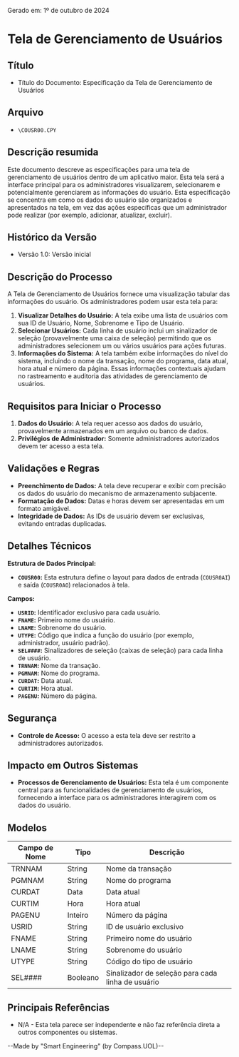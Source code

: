 Gerado em: 1º de outubro de 2024

# **Tela de Gerenciamento de Usuários**

## Título

- Título do Documento: Especificação da Tela de Gerenciamento de Usuários

## Arquivo

- `\COUSR00.CPY`

## Descrição resumida

Este documento descreve as especificações para uma tela de gerenciamento de usuários dentro de um aplicativo maior. Esta tela será a interface principal para os administradores visualizarem, selecionarem e potencialmente gerenciarem as informações do usuário. Esta especificação se concentra em como os dados do usuário são organizados e apresentados na tela, em vez das ações específicas que um administrador pode realizar (por exemplo, adicionar, atualizar, excluir).

## Histórico da Versão

- Versão 1.0: Versão inicial

## Descrição do Processo

A Tela de Gerenciamento de Usuários fornece uma visualização tabular das informações do usuário. Os administradores podem usar esta tela para:

1. **Visualizar Detalhes do Usuário:** A tela exibe uma lista de usuários com sua ID de Usuário, Nome, Sobrenome e Tipo de Usuário.
2. **Selecionar Usuários:** Cada linha de usuário inclui um sinalizador de seleção (provavelmente uma caixa de seleção) permitindo que os administradores selecionem um ou vários usuários para ações futuras.
3. **Informações do Sistema:** A tela também exibe informações do nível do sistema, incluindo o nome da transação, nome do programa, data atual, hora atual e número da página. Essas informações contextuais ajudam no rastreamento e auditoria das atividades de gerenciamento de usuários.

## Requisitos para Iniciar o Processo

1. **Dados do Usuário:** A tela requer acesso aos dados do usuário, provavelmente armazenados em um arquivo ou banco de dados.
2. **Privilégios de Administrador:** Somente administradores autorizados devem ter acesso a esta tela.

## Validações e Regras

* **Preenchimento de Dados:** A tela deve recuperar e exibir com precisão os dados do usuário do mecanismo de armazenamento subjacente.
* **Formatação de Dados:** Datas e horas devem ser apresentadas em um formato amigável.
* **Integridade de Dados:** As IDs de usuário devem ser exclusivas, evitando entradas duplicadas.

## Detalhes Técnicos

**Estrutura de Dados Principal:**

* **`COUSR00`:** Esta estrutura define o layout para dados de entrada (`COUSR0AI`) e saída (`COUSR0AO`) relacionados à tela.

**Campos:**

* **`USRID`:** Identificador exclusivo para cada usuário.
* **`FNAME`:** Primeiro nome do usuário.
* **`LNAME`:** Sobrenome do usuário.
* **`UTYPE`:** Código que indica a função do usuário (por exemplo, administrador, usuário padrão).
* **`SEL####`:** Sinalizadores de seleção (caixas de seleção) para cada linha de usuário.
* **`TRNNAM`:** Nome da transação.
* **`PGMNAM`:** Nome do programa.
* **`CURDAT`:** Data atual.
* **`CURTIM`:** Hora atual.
* **`PAGENU`:** Número da página.

## Segurança

* **Controle de Acesso:** O acesso a esta tela deve ser restrito a administradores autorizados.

## Impacto em Outros Sistemas

* **Processos de Gerenciamento de Usuários:** Esta tela é um componente central para as funcionalidades de gerenciamento de usuários, fornecendo a interface para os administradores interagirem com os dados do usuário.

## Modelos

| Campo de Nome | Tipo | Descrição |
|---|---|---|
| TRNNAM | String | Nome da transação |
| PGMNAM | String | Nome do programa |
| CURDAT | Data | Data atual |
| CURTIM | Hora | Hora atual |
| PAGENU | Inteiro | Número da página |
| USRID | String | ID de usuário exclusivo |
| FNAME | String | Primeiro nome do usuário |
| LNAME | String | Sobrenome do usuário |
| UTYPE | String | Código do tipo de usuário |
| SEL#### | Booleano | Sinalizador de seleção para cada linha de usuário |

## Principais Referências

* N/A - Esta tela parece ser independente e não faz referência direta a outros componentes ou sistemas.

--Made by "Smart Engineering" (by Compass.UOL)--